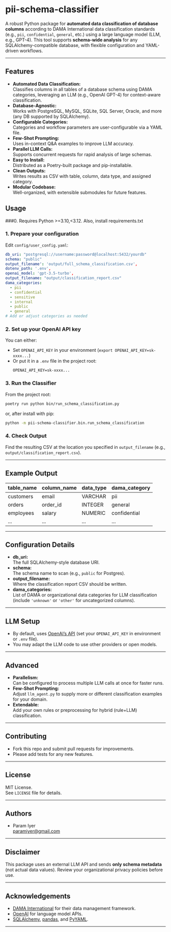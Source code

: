 
# pii-schema-classifier

A robust Python package for **automated data classification of database columns** according to DAMA International data classification standards (e.g., `pii`, `confidential`, `general`, etc.) using a large language model (LLM, e.g., GPT-4).
This tool supports **schema-wide analysis** for any SQLAlchemy-compatible database, with flexible configuration and YAML-driven workflows.

---

## Features

- **Automated Data Classification:**  
  Classifies columns in all tables of a database schema using DAMA categories, leveraging an LLM (e.g., OpenAI GPT-4) for context-aware classification.
- **Database-Agnostic:**  
  Works with PostgreSQL, MySQL, SQLite, SQL Server, Oracle, and more (any DB supported by SQLAlchemy).
- **Configurable Categories:**  
  Categories and workflow parameters are user-configurable via a YAML file.
- **Few-Shot Prompting:**  
  Uses in-context Q&A examples to improve LLM accuracy.
- **Parallel LLM Calls:**  
  Supports concurrent requests for rapid analysis of large schemas.
- **Easy to Install:**  
  Distributed as a Poetry-built package and pip-installable.
- **Clean Outputs:**  
  Writes results as CSV with table, column, data type, and assigned category.
- **Modular Codebase:**  
  Well-organized, with extensible submodules for future features.


## Usage

###0. Requires Python >=3.10,<3.12. Also, install requirements.txt

### 1. **Prepare your configuration**

Edit `config/user_config.yaml`:

```yaml
db_uri: "postgresql://username:password@localhost:5432/yourdb"
schema: "public"
output_filename': 'output/full_schema_classification.csv',
dotenv_path: '.env',
openai_model: 'gpt-3.5-turbo',
output_filename: "output/classification_report.csv"
dama_categories:
  - pii
  - confidential
  - sensitive
  - internal
  - public
  - general
# Add or adjust categories as needed
```

### 2. **Set up your OpenAI API key**

You can either:
- Set `OPENAI_API_KEY` in your environment (`export OPENAI_API_KEY=sk-xxxx...`)
- Or put it in a `.env` file in the project root:
  ```
  OPENAI_API_KEY=sk-xxxx...
  ```

### 3. **Run the Classifier**

From the project root:
```bash
poetry run python bin/run_schema_classification.py
```
or, after install with pip:
```bash
python -m pii-schema-classifier.bin.run_schema_classification
```

### 4. **Check Output**

Find the resulting CSV at the location you specified in `output_filename` (e.g., `output/classification_report.csv`).

---

## Example Output

| table_name | column_name   | data_type | dama_category |
|------------|--------------|-----------|--------------|
| customers  | email        | VARCHAR   | pii          |
| orders     | order_id     | INTEGER   | general      |
| employees  | salary       | NUMERIC   | confidential |
| ...        | ...          | ...       | ...          |

---

## Configuration Details

- **db_uri:**  
  The full SQLAlchemy-style database URI.
- **schema:**  
  The schema name to scan (e.g., `public` for Postgres).
- **output_filename:**  
  Where the classification report CSV should be written.
- **dama_categories:**  
  List of DAMA or organizational data categories for LLM classification (include `'unknown'` or `'other'` for uncategorized columns).

---

## LLM Setup

- By default, uses [OpenAI’s API](https://platform.openai.com/) (set your `OPENAI_API_KEY` in environment or `.env` file).
- You may adapt the LLM code to use other providers or open models.

---

## Advanced

- **Parallelism:**  
  Can be configured to process multiple LLM calls at once for faster runs.
- **Few-Shot Prompting:**  
  Adjust `llm_agent.py` to supply more or different classification examples for your domain.
- **Extendable:**  
  Add your own rules or preprocessing for hybrid (rule+LLM) classification.

---

## Contributing

- Fork this repo and submit pull requests for improvements.
- Please add tests for any new features.

---

## License

MIT License.  
See `LICENSE` file for details.

---

## Authors

- Param Iyer  
  <paramiyer@gmail.com>

---

## Disclaimer

This package uses an external LLM API and sends **only schema metadata** (not actual data values).
Review your organizational privacy policies before use.

---

## Acknowledgements

- [DAMA International](https://www.dama.org/) for their data management framework.
- [OpenAI](https://openai.com/) for language model APIs.
- [SQLAlchemy](https://www.sqlalchemy.org/), [pandas](https://pandas.pydata.org/), and [PyYAML](https://pyyaml.org/).

---
